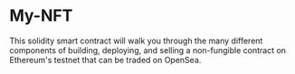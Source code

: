 # My-NFT
This solidity smart contract will walk you through the many different components of building, deploying, and selling a non-fungible contract on Ethereum's testnet that can be traded on OpenSea.
